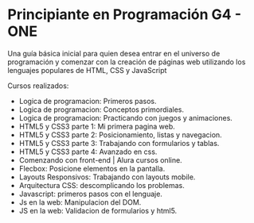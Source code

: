 # Principiante en Programación G4 - ONE

Una guía básica inicial para quien desea entrar en el universo de programación y comenzar con la creación de páginas web utilizando los lenguajes populares de HTML, CSS y JavaScript

Cursos realizados:

- Logica de programacion: Primeros pasos.
- Logica de programacion: Conceptos primordiales.
- Logica de programacion: Practicando con juegos y animaciones.
- HTML5 y CSS3 parte 1: Mi primera pagina web.
- HTML5 y CSS3 parte 2: Posicionamiento, listas y navegacion.
- HTML5 y CSS3 parte 3: Trabajando con formularios y tablas.
- HTML5 y CSS3 parte 4: Avanzado en css.
- Comenzando con front-end | Alura cursos online.
- Flecbox: Posicione elementos en la pantalla.
- Layouts Responsivos: Trabajando con layouts mobile.
- Arquitectura CSS: descomplicando los problemas.
- Javascript: primeros pasos con el lenguaje.
- Js en la web: Manipulacion del DOM.
- JS en la web: Validacion de formularios y html5.
